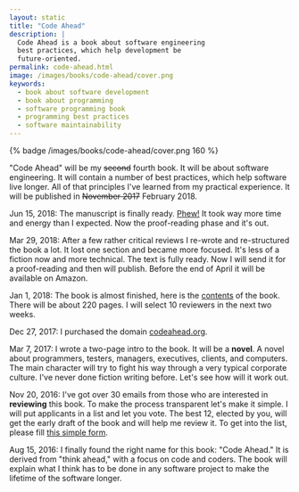 ```yaml
---
layout: static
title: "Code Ahead"
description: |
  Code Ahead is a book about software engineering
  best practices, which help development be
  future-oriented.
permalink: code-ahead.html
image: /images/books/code-ahead/cover.png
keywords:
  - book about software development
  - book about programming
  - software programming book
  - programming best practices
  - software maintainability
---
```


{% badge /images/books/code-ahead/cover.png 160 %}

"Code Ahead" will be my <del>second</del> fourth book. It will be about software engineering. It
will contain a number of best practices, which help software live longer.
All of that principles I've learned from my practical experience. It will
be published in <del>November 2017</del> February 2018.

<!--more-->

Jun 15, 2018:
The manuscript is finally ready.
[Phew!](https://twitter.com/yegor256/status/1007494042345721856)
It took way more time and energy than I expected.
Now the proof-reading phase and it's out.

Mar 29, 2018:
After a few rather critical reviews I re-wrote and re-structured the book
a lot. It lost one section and became more focused. It's less of a fiction
now and more technical. The text is fully ready. Now I will send it for
a proof-reading and then will publish. Before the end of April it will
be available on Amazon.

Jan 1, 2018:
The book is almost finished,
here is the [contents](/images/books/code-ahead/contents.pdf) of the book.
There will be about 220 pages. I will select 10 reviewers in the next two
weeks.

Dec 27, 2017:
I purchased the domain [codeahead.org](http://www.codeahead.org).

Mar 7, 2017:
I wrote a two-page intro to the book. It will be a **novel**. A novel about
programmers, testers, managers, executives, clients, and computers. The
main character will try to fight his way through a very typical
corporate culture. I've never done fiction writing before. Let's see
how will it work out.

Nov 20, 2016:
I've got over 30 emails from those who are interested in **reviewing**
this book. To make the process transparent let's make it simple. I will put
applicants in a list and let you vote. The best 12, elected by you,
will get the early draft of the book and will help me review it. To
get into the list, please fill
[this simple form](https://docs.google.com/forms/d/1nW8lD1YsW4x78iy2LreZ-FVoyoD5s5_MydVH9LGJImA).

Aug 15, 2016:
I finally found the right name for this book: "Code Ahead." It is derived
from "think ahead," with a focus on code and coders. The book will
explain what I think has to be done in any software project to make
the lifetime of the software longer.

